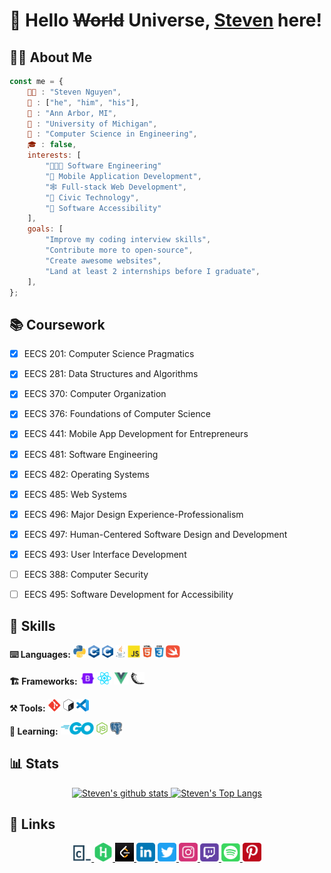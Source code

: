 # 👋 Hello ~~World~~ Universe, [Steven](https://www.xosnos.com) here!

## 👦🏻 About Me
```javaScript
const me = {
	👨🏻 : "Steven Nguyen",
	💬 : ["he", "him", "his"],
	📍 : "Ann Arbor, MI",
	🏫 : "University of Michigan",
	📜 : "Computer Science in Engineering",
	🎓 : false,
	interests: [
		"👨🏻‍💻 Software Engineering"
		"📱 Mobile Application Development",
		"🕸️ Full-stack Web Development",
		"🤝 Civic Technology",
		"🦻 Software Accessibility"
	],
	goals: [
		"Improve my coding interview skills",
		"Contribute more to open-source",
		"Create awesome websites",
		"Land at least 2 internships before I graduate",
	],
};
```

## 📚 Coursework
- [x] EECS 201: Computer Science Pragmatics
- [x] EECS 281: Data Structures and Algorithms
- [x] EECS 370: Computer Organization
- [x] EECS 376: Foundations of Computer Science
- [x] EECS 441: Mobile App Development for Entrepreneurs
- [x] EECS 481: Software Engineering
- [x] EECS 482: Operating Systems
- [x] EECS 485: Web Systems
- [x] EECS 496: Major Design Experience-Professionalism
- [x] EECS 497: Human-Centered Software Design and Development
- [x] EECS 493: User Interface Development
- [ ] EECS 388: Computer Security
- [ ] EECS 495: Software Development for Accessibility


## 🐥 Skills
<p>
	<strong>⌨️ Languages:</strong>
	<img src="icons/python.svg" alt="Python" height="20"/>
	<img src="icons/cpp.svg" alt="C++" height="20"/>
	<img src="icons/c.svg" alt="C" height="20"/>
	<img src="icons/java.svg" alt="Java" height="20"/>
	<img src="icons/javascript.svg" alt="JavaScript" height="20"/>
	<img src="icons/html5.svg" alt="HTML" height="20"/>
	<img src="icons/css3.svg" alt="CSS" height="20"/>
	<img src="icons/swift.svg" alt="Swift" height="20"/>
</p>
<p>
	<strong>🏗️ Frameworks:</strong>
	<img src="icons/bootstrap.png" alt="Bootstrap" height="20"/>	
	<img src="icons/reactjs.svg" alt="React.js" height="20"/>
	<img src="icons/vuejs.svg" alt="Vue.js" height="20"/>
	<img src="icons/flask.svg" alt="Flask" height="20"/>
</p>
<p>
	<strong>⚒️ Tools:</strong>
	<img alt="Git" src="icons/git.svg" height="20"/>
	<img src="icons/bash.svg" alt="Bash" height="20"/>
	<img src="icons/vscode.svg" alt="Visual Studio Code" height="20"/>
</p>
<p>
	<strong>🌴 Learning:</strong>
	<img src="icons/golang.svg" alt="Swift" height="20"/>
	<img src="icons/nodejs.svg" alt="Node.js" height="20"/>
	<img src="icons/postgresql.svg" alt="PostgreSQL" height="20"/>
</p>

## 📊 Stats
<div align="center">
	<a href="https://github.com/anuraghazra/github-readme-stats">
		<img height="200" src="https://github-readme-stats.vercel.app/api?username=xosnos&count_private=true&show_icons=true&theme=react&hide_rank=true" alt="Steven's github stats">
	</a>
	<a href="https://github.com/anuraghazra/github-readme-stats">
		<img height="200" src="https://github-readme-stats.vercel.app/api/top-langs/?username=xosnos&theme=react&layout=compact" alt="Steven's Top Langs">
	</a>
</div>

## 🔗 Links
<div align="center">
	<a href="https://www.codecademy.com/profiles/xosnos" target="_blank">
		<img src="icons/codecademy.svg" alt="Codecademy" width="30"/>
	</a>
	<a href="https://www.hackerrank.com/xosnos" target="_blank">
		<img src="icons/hackerrank.svg" alt="HackerRank" width="30"/>
	</a>
	<a href="https://leetcode.com/xosnos/" target="_blank">
		<img src="icons/leetcode.jpg" alt="LeetCode" width="30"/>
	</a>
	<a href="https://www.linkedin.com/in/xosnos/" target="_blank">
		<img src="icons/linkedin.svg" alt="LinkedIn" width="30"/>
	</a>
	<a href="https://twitter.com/xosnos" target="_blank">
		<img src="icons/twitter.svg" alt="Twitter" width="30"/>
	</a>
	<a href="https://www.instagram.com/xosnos_/" target="_blank">
		<img src="icons/instagram.svg" alt="Instagram" width="30"/>
	</a>
	<a href="https://www.twitch.tv/xosnos" target="_blank">
		<img src="icons/twitch.svg" alt="Twitch" width="30"/>
	</a>
	<a href="https://open.spotify.com/user/12528730" target="_blank">
		<img src="icons/spotify.svg" alt="Spotify" width="30"/>
	</a>
	<a href="https://www.pinterest.com/xosnos_/" target="_blank">
		<img src="icons/pinterest.svg" alt="Pinterest" width="30"/>
	</a>
</div>
